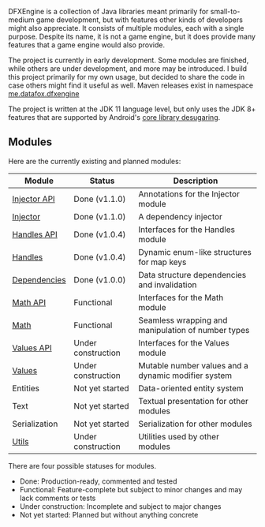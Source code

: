 DFXEngine is a collection of Java libraries meant primarily for small-to-medium game 
development, but with features other kinds of developers might also appreciate. It
consists of multiple modules, each with a single purpose. Despite its name, it is not
a game engine, but it does provide many features that a game engine would also provide.

The project is currently in early development. Some modules are finished, while others
are under development, and more may be introduced. I build this project primarily for 
my own usage, but decided to share the code in case others might find it useful as well.
Maven releases exist in namespace 
[me.datafox.dfxengine](https://central.sonatype.com/namespace/me.datafox.dfxengine)

The project is written at the JDK 11 language level, but only uses the JDK 8+ features
that are supported by Android's 
[core library desugaring](https://developer.android.com/studio/write/java8-support).

## Modules

Here are the currently existing and planned modules:

| Module                       | Status             | Description                                         |
|------------------------------|--------------------|-----------------------------------------------------|
| [Injector API](injector-api) | Done (v1.1.0)      | Annotations for the Injector module                 |
| [Injector](injector)         | Done (v1.1.0)      | A dependency injector                               |
| [Handles API](handles-api)   | Done (v1.0.4)      | Interfaces for the Handles module                   |
| [Handles](handles)           | Done (v1.0.4)      | Dynamic enum-like structures for map keys           |
| [Dependencies](dependencies) | Done (v1.0.0)      | Data structure dependencies and invalidation        |
| [Math API](math-api)         | Functional         | Interfaces for the Math module                      |
| [Math](math)                 | Functional         | Seamless wrapping and manipulation of number types  |
| [Values API](values-api)     | Under construction | Interfaces for the Values module                    |
| [Values](values)             | Under construction | Mutable number values and a dynamic modifier system |
| Entities                     | Not yet started    | Data-oriented entity system                         |
| Text                         | Not yet started    | Textual presentation for other modules              |
| Serialization                | Not yet started    | Serialization for other modules                     |
| [Utils](utils)               | Under construction | Utilities used by other modules                     |

There are four possible statuses for modules.

 - Done: Production-ready, commented and tested
 - Functional: Feature-complete but subject to minor changes and may lack comments or 
tests
 - Under construction: Incomplete and subject to major changes
 - Not yet started: Planned but without anything concrete

